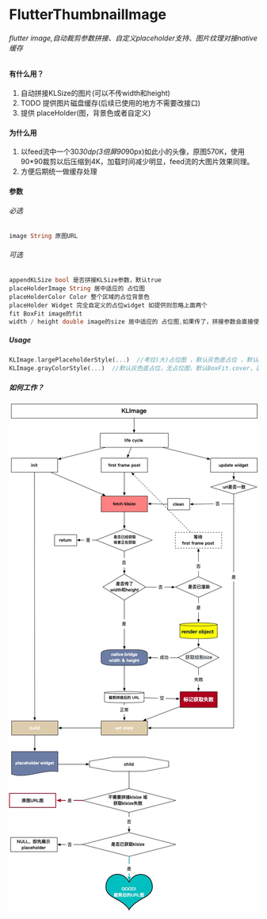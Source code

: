 # FlutterThumbnailImage
###### flutter image,自动裁剪参数拼接、自定义placeholder支持、图片纹理对接native缓存


#### 有什么用？
1. 自动拼接KLSize的图片(可以不传width和height)
2. TODO 提供图片磁盘缓存(后续已使用的地方不需要改接口)
3. 提供 placeHolder(图，背景色或者自定义)
#### 为什么用
1. 以feed流中一个30*30dp(3倍屏90*90px)如此小的头像，原图570K，使用90*90裁剪以后压缩到4K，加载时间减少明显，feed流的大图片效果同理。
2. 方便后期统一做缓存处理


#### 参数
###### 必选
``` dart
image String 原图URL
```

###### 可选

``` dart
appendKLSize bool 是否拼接KLSize参数，默认true
placeHolderImage String 居中适应的 占位图
placeHolderColor Color 整个区域的占位背景色
placeHolder Widget 完全自定义的占位widget 如提供则忽略上面两个
fit BoxFit image的fit
width / height double image的size 居中适应的 占位图,如果传了，拼接参数会直接使用这个尺寸，如果不传，则会在渲染之后拿到当前widget的render object取size后再去做拼接
```
##### Usage 
``` dart
KLImage.largePlaceholderStyle(...)  //考拉(大)占位图 ，默认灰色底占位 ，默认BoxFit.cover 适合feed流的大图封面
KLImage.grayColorStyle(...)  //默认灰色底占位，无占位图，默认BoxFit.cover，适合头像，商品图等小图
```

##### 如何工作？

![flow](https://github.com/imqiuhang/FlutterThumbnailImage/blob/master/1584964057796-deefb231-930c-4f8b-8ab8-a38b0427875e.jpeg)

